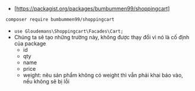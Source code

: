-   [https://packagist.org/packages/bumbummen99/shoppingcart]

```bash
composer require bumbummen99/shoppingcart
```

-   `use Gloudemans\Shoppingcart\Facades\Cart;`
-   Chúng ta sẽ tạo những trường này, không được thạy đổi vì nó là cố định của package
    -   id
    -   qty
    -   name
    -   price
    -   weight: nêu sản phẩm không có weight thì vẫn phải khai báo vào, nếu không sẽ bị lỗi
